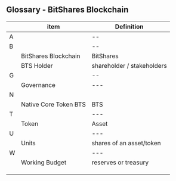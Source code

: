 ## Glossary - BitShares Blockchain


|  | item  |  Definition |
|---|----| -----|
| A |  |  -- |
| B |  |  -- |
|  |BitShares Blockchain | BitShares  |
|  |BTS Holder |shareholder / stakeholders |
| G |  |-- |
|  | Governance| --- |
| N |  | |
|  |Native Core Token BTS | BTS|
| T|  | ---|
|  |Token |Asset |
| U |  |--- |
|  | Units| shares of an asset/token |
| W | |--- |
|  | Working Budget  |reserves or treasury |
|  | | |
|  | | |
|  | | |
